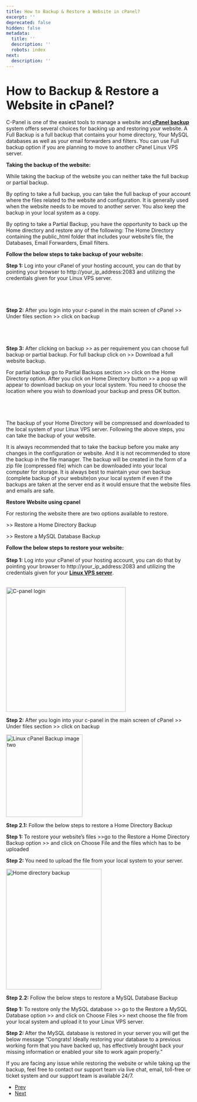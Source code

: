 ```yaml
---
title: How to Backup & Restore a Website in cPanel?
excerpt: ''
deprecated: false
hidden: false
metadata:
  title: ''
  description: ''
  robots: index
next:
  description: ''
---
```

<div class="page-header">
</div>
<dl class="article-info muted">
    <dt class="article-info-term">
</dt>
</dl>
<div itemprop="articleBody">
    <h1><strong><span style="font-size: xx-large;">How to Backup &amp; Restore a Website in cPanel?</span></strong></h1>
    <p> </p>
    <p><span style="font-weight: 400;">C-Panel is one of the easiest tools to manage a website and<a href="/cpanel-article/how-to-use-the-backup-wizard-in-cpanel"><b> cPanel backup</b></a> system offers several choices for backing up and restoring your website. A Full Backup is a full backup that contains your home directory, Your MySQL databases as well as your email forwarders and filters. You can use Full backup option if you are planning to move to another cPanel Linux VPS server.</span></p>
    <p><b>Taking the backup of the website:</b></p>
    <p><span style="font-weight: 400;">While taking the backup of the website you can neither take the full backup or partial backup.</span></p>
    <p><span style="font-weight: 400;">By opting to take a full backup, you can take the full backup of your account where the files related to the website and configuration. It is generally used when the website needs to be moved to another server. You also keep the backup in your local system as a copy.  </span></p>
    <p><span style="font-weight: 400;">By opting to take a Partial Backup, you have the opportunity to back up the Home directory and restore any of the following: The Home Directory containing the public_html folder that includes your website’s file, the  Databases, Email Forwarders, Email filters.</span></p>
    <p><b>Follow the below steps to take backup of your website: </b></p>
    <p dir="ltr"><b>Step 1:</b><span style="font-weight: 400;">  Log into your cPanel of your hosting account, you can do that by pointing your browser to http://your_ip_address:2083 and utilizing the credentials given for your Linux VPS server.<br/></span></p>
    <p dir="ltr"><span style="font-size: large;"><br/><br/></span></p>
    <p><b>Step 2:</b><span style="font-weight: 400;"> After you login into your c-panel in the main screen of cPanel &gt;&gt; Under files section &gt;&gt; click on backup</span></p>
    <p dir="ltr"><span style="font-size: large;"> </span></p>
    <p dir="ltr"><span style="font-size: large;"><br/><br/></span></p>
    <p><b>Step 3:</b><span style="font-weight: 400;"> After clicking on backup &gt;&gt; as per requirement you can choose full backup or partial backup. For full backup click on &gt;&gt; Download a full website backup. </span></p>
    <p><span style="font-weight: 400;">For partial backup go to Partial Backups section &gt;&gt; click on the Home Directory option. After you click on  Home Directory button &gt;&gt; a pop up will appear to download backup on your local system. You need to choose the location where you wish to download your backup and press OK button. </span></p>
    <p dir="ltr"><span style="font-size: large;"> </span></p>
    <p dir="ltr"><span style="font-size: large;"><br/><br/></span></p>
    <p><span style="font-weight: 400;">The backup of your Home Directory will be compressed and downloaded to the local system of your Linux VPS server. Following the above steps, you can take the backup of your website.</span></p>
    <p><span style="font-weight: 400;">It is always recommended that to take the backup before you make any changes in the configuration or website. And it is not recommended to store the backup in the file manager. The backup will be created in the form of a zip file (compressed file) which can be downloaded into your local computer for storage. It is always best to maintain your own backup (complete backup of your website)on your local system if even if the backups are taken at the server end as it would ensure that the website files and emails are safe.</span></p>
    <p><b>Restore Website using cpanel</b></p>
    <p><span style="font-weight: 400;">For restoring the website there are two options available to restore.</span></p>
    <p><span style="font-weight: 400;">&gt;&gt; Restore a Home Directory Backup</span></p>
    <p><span style="font-weight: 400;">&gt;&gt; Restore a MySQL Database Backup</span></p>
    <p><b>Follow the below steps to restore your website:<br/><br/>Step 1:<span style="font-weight: 400;"> Log into your cPanel of your hosting account, you can do that by pointing your browser to http://your_ip_address:2083 and utilizing the credentials given for your <a href="https://www.hostingraja.in/server/vps-servers/linux-vps-hosting/"><b> Linux VPS server</b></a>.
        <br/>
        <br/>
        </span>
        </b>
    </p>
    <p> <img title="Linux cPanel Backup image one" src="https://image.hostingraja.in/images/articles/linux-cpanel-server-backup-img1.png" alt="C-panel  login " width="326" height="339" /></p>
    <p><b>Step 2:</b><span style="font-weight: 400;"> After you login into your c-panel in the main screen of cPanel &gt;&gt; Under files section &gt;&gt; click on backup</span></p>
    <p><b><span style="font-weight: 400;"><img title="Linux cPanel Backup image two" src="https://image.hostingraja.in/images/articles/linux-cpanel-server-backup-img2.png" width="208" height="224" /></span></b></p>
    <p><b>Step 2.1:</b><span style="font-weight: 400;"> Follow the below steps to restore a Home Directory Backup</span></p>
    <p><b>Step 1: </b><span style="font-weight: 400;">To restore your website’s files &gt;&gt;go to the Restore a Home Directory Backup option &gt;&gt; and click on Choose File and the files which has to be uploaded</span></p>
    <p><b>Step 2: </b><span style="font-weight: 400;">You need to upload the file from your local system to your server.</span></p>
    <p><img src="https://image.hostingraja.in/images/articles/linux-cpanel-server-backup-img3.png" alt="Home directory backup " width="260" height="328" /></p>
    <p><b>Step 2.2:</b><span style="font-weight: 400;">  Follow the below steps to restore a MySQL Database Backup</span></p>
    <p><b>Step 1:</b><span style="font-weight: 400;"> To restore only the MySQL database &gt;&gt; go to the Restore a MySQL Database option &gt;&gt; and click on Choose Files &gt;&gt; next choose the file from your local system and upload it to your Linux VPS server.</span></p>
    <p><b>Step 2: </b><span style="font-weight: 400;">After the MySQL database is restored in your server you will get the below message “Congrats! Ideally restoring your database to a previous working form that you have backed up, has effectively brought back your missing information or enabled your site to work again properly.”</span></p>
    <p><span style="font-weight: 400;">If you are facing any issue while restoring the website or while taking up the backup, feel free to contact our support team via live chat, email, toll-free or ticket system and our support team is available 24/7.</span></p>
    <p><b> </b></p>
</div>
<ul class="pager pagenav">
    <li class="previous">
        <a class="hasTooltip" title="Changing File Permissions in cPanel" aria-label="Previous article: Changing File Permissions in cPanel" href="/docs/changing-file-permissions-in-cpanel" rel="prev">
            <span class="icon-chevron-left" aria-hidden="true"></span> <span aria-hidden="true">Prev</span> </a>
    </li>
    <li class="next">
        <a class="hasTooltip" title="How can I reset my cPanel password for my domain?" aria-label="Next article: How can I reset my cPanel password for my domain?" href="/docs/how-can-i-reset-my-cpanel-password-for-my-domain" rel="next">
            <span aria-hidden="true">Next</span> <span class="icon-chevron-right" aria-hidden="true"></span> </a>
    </li>
</ul>
</div>
